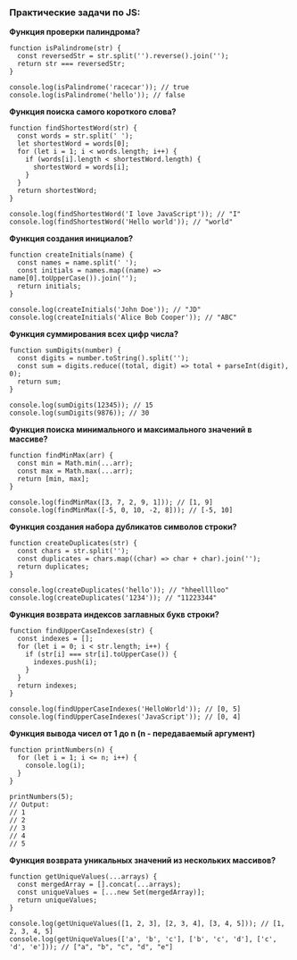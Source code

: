 <h3>
  <span>Практические задачи по JS:</span>
</h3>

**Функция проверки палиндрома?**

```
function isPalindrome(str) {
  const reversedStr = str.split('').reverse().join('');
  return str === reversedStr;
}

console.log(isPalindrome('racecar')); // true
console.log(isPalindrome('hello')); // false
```

**Функция поиска самого короткого слова?**

```
function findShortestWord(str) {
  const words = str.split(' ');
  let shortestWord = words[0];
  for (let i = 1; i < words.length; i++) {
    if (words[i].length < shortestWord.length) {
      shortestWord = words[i];
    }
  }
  return shortestWord;
}

console.log(findShortestWord('I love JavaScript')); // "I"
console.log(findShortestWord('Hello world')); // "world"
```

**Функция создания инициалов?**

```
function createInitials(name) {
  const names = name.split(' ');
  const initials = names.map((name) => name[0].toUpperCase()).join('');
  return initials;
}

console.log(createInitials('John Doe')); // "JD"
console.log(createInitials('Alice Bob Cooper')); // "ABC"
```

**Функция суммирования всех цифр числа?**

```
function sumDigits(number) {
  const digits = number.toString().split('');
  const sum = digits.reduce((total, digit) => total + parseInt(digit), 0);
  return sum;
}

console.log(sumDigits(12345)); // 15
console.log(sumDigits(9876)); // 30
```

**Функция поиска минимального и максимального значений в массиве?**

```
function findMinMax(arr) {
  const min = Math.min(...arr);
  const max = Math.max(...arr);
  return [min, max];
}

console.log(findMinMax([3, 7, 2, 9, 1])); // [1, 9]
console.log(findMinMax([-5, 0, 10, -2, 8])); // [-5, 10]
```

**Функция создания набора дубликатов символов строки?**

```
function createDuplicates(str) {
  const chars = str.split('');
  const duplicates = chars.map((char) => char + char).join('');
  return duplicates;
}

console.log(createDuplicates('hello')); // "hheelllloo"
console.log(createDuplicates('1234')); // "11223344"
```

**Функция возврата индексов заглавных букв строки?**

```
function findUpperCaseIndexes(str) {
  const indexes = [];
  for (let i = 0; i < str.length; i++) {
    if (str[i] === str[i].toUpperCase()) {
      indexes.push(i);
    }
  }
  return indexes;
}

console.log(findUpperCaseIndexes('HelloWorld')); // [0, 5]
console.log(findUpperCaseIndexes('JavaScript')); // [0, 4]
```

**Функция вывода чисел от 1 до n (n - передаваемый аргумент)**

```
function printNumbers(n) {
  for (let i = 1; i <= n; i++) {
    console.log(i);
  }
}

printNumbers(5);
// Output:
// 1
// 2
// 3
// 4
// 5
```

**Функция возврата уникальных значений из нескольких массивов?**

```
function getUniqueValues(...arrays) {
  const mergedArray = [].concat(...arrays);
  const uniqueValues = [...new Set(mergedArray)];
  return uniqueValues;
}

console.log(getUniqueValues([1, 2, 3], [2, 3, 4], [3, 4, 5])); // [1, 2, 3, 4, 5]
console.log(getUniqueValues(['a', 'b', 'c'], ['b', 'c', 'd'], ['c', 'd', 'e'])); // ["a", "b", "c", "d", "e"]
```